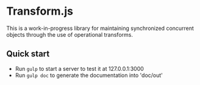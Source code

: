 Transform.js
=============

This is a work-in-progress library for maintaining synchronized concurrent objects through the use of operational transforms.



Quick start
-----------

- Run `gulp` to start a server to test it at 127.0.0.1:3000
- Run `gulp doc` to generate the documentation into 'doc/out'
